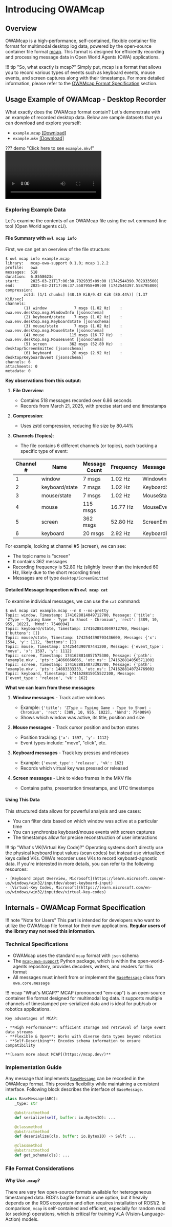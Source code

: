 # Introducing OWAMcap

## Overview

OWAMcap is a high-performance, self-contained, flexible container file format for multimodal desktop log data, powered by the open-source container file format [mcap](https://mcap.dev/). This format is designed for efficiently recording and processing message data in Open World Agents (OWA) applications.

!!! tip "So, what exactly is mcap?"
    Simply put, mcap is a format that allows you to record various types of events such as keyboard events, mouse events, and screen captures along with their timestamps. For more detailed information, please refer to the [OWAMcap Format Specification](#internals-owamcap-format-specification) section.

## Usage Example of OWAMcap - Desktop Recorder

What exactly does the OWAMcap format contain? Let's demonstrate with an example of recorded desktop data. Below are sample datasets that you can download and explore yourself:

- `example.mcap` [[Download]](https://github.com/open-world-agents/open-world-agents/blob/main/docs/data/example.mcap)
- `example.mkv` [[Download]](https://github.com/open-world-agents/open-world-agents/blob/main/docs/data/example.mkv)

??? demo "Click here to see `example.mkv`!"
    <video controls>
    <source src="../example.mkv" type="video/mp4">
    </video>
### Exploring Example Data

Let's examine the contents of an OWAMcap file using the `owl` command-line tool (Open World agents cLi).

#### File Summary with `owl mcap info`

First, we can get an overview of the file structure:

```
$ owl mcap info example.mcap
library:   mcap-owa-support 0.1.0; mcap 1.2.2
profile:   owa
messages:  518
duration:  6.8558623s
start:     2025-03-21T17:06:30.7029335+09:00 (1742544390.702933500)
end:       2025-03-21T17:06:37.5587958+09:00 (1742544397.558795800)
compression:
        zstd: [1/1 chunks] [48.19 KiB/9.42 KiB (80.44%)] [1.37 KiB/sec]
channels:
        (1) window            7 msgs (1.02 Hz)    : owa.env.desktop.msg.WindowInfo [jsonschema]
        (2) keyboard/state    7 msgs (1.02 Hz)    : owa.env.desktop.msg.KeyboardState [jsonschema]
        (3) mouse/state       7 msgs (1.02 Hz)    : owa.env.desktop.msg.MouseState [jsonschema]
        (4) mouse           115 msgs (16.77 Hz)   : owa.env.desktop.msg.MouseEvent [jsonschema]
        (5) screen          362 msgs (52.80 Hz)   : desktop/ScreenEmitted [jsonschema]
        (6) keyboard         20 msgs (2.92 Hz)    : desktop/KeyboardEvent [jsonschema]
channels: 6
attachments: 0
metadata: 0
```

**Key observations from this output:**

1. **File Overview**:
    - Contains 518 messages recorded over 6.86 seconds
    - Records from March 21, 2025, with precise start and end timestamps

2. **Compression**:
    - Uses zstd compression, reducing file size by 80.44%

3. **Channels (Topics)**:
    - The file contains 6 different channels (or topics), each tracking a specific type of event:

   | Channel # | Name | Message Count | Frequency | Message Type |
   |-----------|------|--------------|-----------|--------------|
   | 1 | window | 7 msgs | 1.02 Hz | WindowInfo |
   | 2 | keyboard/state | 7 msgs | 1.02 Hz | KeyboardState |
   | 3 | mouse/state | 7 msgs | 1.02 Hz | MouseState |
   | 4 | mouse | 115 msgs | 16.77 Hz | MouseEvent |
   | 5 | screen | 362 msgs | 52.80 Hz | ScreenEmitted |
   | 6 | keyboard | 20 msgs | 2.92 Hz | KeyboardEvent |

For example, looking at channel #5 (screen), we can see:

- The topic name is "screen"
- It contains 362 messages
- Recording frequency is 52.80 Hz (slightly lower than the intended 60 Hz, likely due to the short recording time)
- Messages are of type `desktop/ScreenEmitted`

#### Detailed Message Inspection with `owl mcap cat`

To examine individual messages, we can use the `cat` command:

```
$ owl mcap cat example.mcap --n 8 --no-pretty
Topic: window, Timestamp: 1741628814049712700, Message: {'title': 'ZType – Typing Game - Type to Shoot - Chromium', 'rect': [389, 10, 955, 1022], 'hWnd': 7540094}
Topic: keyboard/state, Timestamp: 1741628814049712700, Message: {'buttons': []}
Topic: mouse/state, Timestamp: 1742544390703436600, Message: {'x': 1594, 'y': 1112, 'buttons': []}
Topic: mouse, Timestamp: 1742544390707441200, Message: {'event_type': 'move', 'x': 1597, 'y': 1112}
Topic: screen, Timestamp: 1741628814057575300, Message: {'path': 'example.mkv', 'pts': 14866666666, 'utc_ns': 1741628814056571100}
Topic: screen, Timestamp: 1741628814073392700, Message: {'path': 'example.mkv', 'pts': 14883333333, 'utc_ns': 1741628814072476900}
Topic: keyboard, Timestamp: 1741628815015522100, Message: {'event_type': 'release', 'vk': 162}
```

**What we can learn from these messages:**

1. **Window messages** - Track active windows
    - Example: `{'title': 'ZType – Typing Game - Type to Shoot - Chromium', 'rect': [389, 10, 955, 1022], 'hWnd': 7540094}`
    - Shows which window was active, its title, position and size

2. **Mouse messages** - Track cursor position and button states
    - Position tracking: `{'x': 1597, 'y': 1112}`
    - Event types include: "move", "click", etc.

3. **Keyboard messages** - Track key presses and releases
    - Example: `{'event_type': 'release', 'vk': 162}`
    - Records which virtual key was pressed or released

4. **Screen messages** - Link to video frames in the MKV file
    - Contains paths, presentation timestamps, and UTC timestamps

#### Using This Data

This structured data allows for powerful analysis and use cases:

- You can filter data based on which window was active at a particular time
- You can synchronize keyboard/mouse events with screen captures
- The timestamps allow for precise reconstruction of user interactions

!!! tip "What's VK(Virtual Key Code)?"
    Operating systems don't directly use the physical keyboard input values (scan codes) but instead use virtualized keys called VKs. OWA's recorder uses VKs to record keyboard-agnostic data. If you're interested in more details, you can refer to the following resources:

    - [Keyboard Input Overview, Microsoft](https://learn.microsoft.com/en-us/windows/win32/inputdev/about-keyboard-input)
    - [Virtual-Key Codes, Microsoft](https://learn.microsoft.com/en-us/windows/win32/inputdev/virtual-key-codes)


## Internals - OWAMcap Format Specification

!!! note "Note for Users"
    This part is intended for developers who want to utilize the OWAMcap file format for their own applications. **Regular users of the library may not need this information.**

### Technical Specifications

- OWAMcap uses the standard `mcap` format with `json` schema
- The [`mcap-owa-support`](https://github.com/open-world-agents/open-world-agents/tree/main/projects/mcap-owa-support) Python package, which is within the open-world-agents repository, provides decoders, writers, and readers for this format
- All messages must inherit from or implement the [`BaseMessage`](https://github.com/open-world-agents/open-world-agents/blob/main/projects/owa-core/owa/core/message.py#L7) class from `owa.core.message`

!!! mcap "What's MCAP?"
    MCAP (pronounced "em-cap") is an open-source container file format designed for multimodal log data. It supports multiple channels of timestamped pre-serialized data and is ideal for pub/sub or robotics applications.
    
    Key advantages of MCAP:
    
    - **High Performance**: Efficient storage and retrieval of large event data streams
    - **Flexible & Open**: Works with diverse data types beyond robotics
    - **Self-Describing**: Encodes schema information to ensure compatibility
    
    **[Learn more about MCAP](https://mcap.dev/)**

### Implementation Guide

Any message that implements [`BaseMessage`](https://github.com/open-world-agents/open-world-agents/blob/main/projects/owa-core/owa/core/message.py#L7) can be recorded in the OWAMcap format. This provides flexibility while maintaining a consistent interface. Following block describes the interface of `BaseMessage`.

```python
class BaseMessage(ABC):
    _type: str

    @abstractmethod
    def serialize(self, buffer: io.BytesIO): ...

    @classmethod
    @abstractmethod
    def deserialize(cls, buffer: io.BytesIO) -> Self: ...

    @classmethod
    @abstractmethod
    def get_schema(cls): ...
```

### File Format Considerations

#### Why Use `.mcap`?

There are very few open-source formats available for heterogeneous timestamped data. ROS's bagfile format is one option, but it heavily depends on the ROS ecosystem and often requires installation of ROS1/2. In comparison, `mcap` is self-contained and efficient, especially for random read (or seeking) operations, which is critical for training VLA (Vision-Language-Action) models.